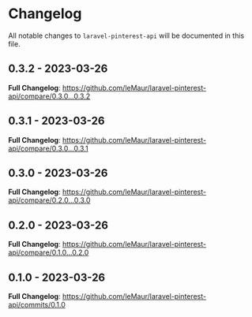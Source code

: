 # Changelog

All notable changes to `laravel-pinterest-api` will be documented in this file.

## 0.3.2 - 2023-03-26

**Full Changelog**: https://github.com/leMaur/laravel-pinterest-api/compare/0.3.0...0.3.2

## 0.3.1 - 2023-03-26

**Full Changelog**: https://github.com/leMaur/laravel-pinterest-api/compare/0.3.0...0.3.1

## 0.3.0 - 2023-03-26

**Full Changelog**: https://github.com/leMaur/laravel-pinterest-api/compare/0.2.0...0.3.0

## 0.2.0 - 2023-03-26

**Full Changelog**: https://github.com/leMaur/laravel-pinterest-api/compare/0.1.0...0.2.0

## 0.1.0 - 2023-03-26

**Full Changelog**: https://github.com/leMaur/laravel-pinterest-api/commits/0.1.0
